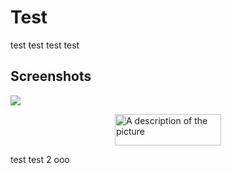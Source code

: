 Test
====

test test test test

## Screenshots

![][nelk_ruby]

[nelk_ruby]: http://upload.wikimedia.org/wikipedia/commons/thumb/9/9b/Wikipedia_mobile_en.svg/296px-Wikipedia_mobile_en.svg.png


<img src="http://upload.wikimedia.org/wikipedia/commons/thumb/9/9b/Wikipedia_mobile_en.svg/296px-Wikipedia_mobile_en.svg.png" alt="A description of the picture" width="170" height="50" style="display:block;margin:auto;" />

test
test 2
ooo
